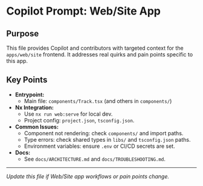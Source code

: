 # Copilot Prompt: Web/Site App

## Purpose
This file provides Copilot and contributors with targeted context for the `apps/web/site` frontend. It addresses real quirks and pain points specific to this app.

## Key Points
- **Entrypoint:**
  - Main file: `components/Track.tsx` (and others in `components/`)
- **Nx Integration:**
  - Use `nx run web:serve` for local dev.
  - Project config: `project.json`, `tsconfig.json`.
- **Common Issues:**
  - Component not rendering: check `components/` and import paths.
  - Type errors: check shared types in `libs/` and `tsconfig.json` paths.
  - Environment variables: ensure `.env` or CI/CD secrets are set.
- **Docs:**
  - See `docs/ARCHITECTURE.md` and `docs/TROUBLESHOOTING.md`.

---
*Update this file if Web/Site app workflows or pain points change.*
